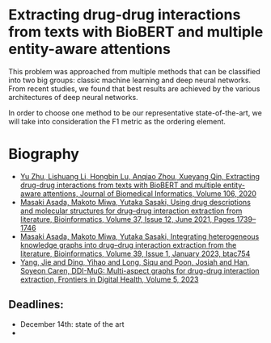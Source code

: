 # Extracting drug-drug interactions from texts with BioBERT and multiple entity-aware attentions

This problem was approached from multiple methods that can be classified into two big groups: classic machine learning and deep neural networks. From recent studies, we found that best results are achieved by the various architectures of deep neural networks.

In order to choose one method to be our representative state-of-the-art, we will take into consideration the F1 metric as the ordering element.

# Biography

- [Yu Zhu, Lishuang Li, Hongbin Lu, Anqiao Zhou, Xueyang Qin, Extracting drug-drug interactions from texts with BioBERT and multiple entity-aware attentions, Journal of Biomedical Informatics, Volume 106, 2020](https://www.sciencedirect.com/science/article/pii/S1532046420300794) 
- [Masaki Asada, Makoto Miwa, Yutaka Sasaki, Using drug descriptions and molecular structures for drug–drug interaction extraction from literature, Bioinformatics, Volume 37, Issue 12, June 2021, Pages 1739–1746](https://doi.org/10.1093/bioinformatics/btaa907)
- [Masaki Asada, Makoto Miwa, Yutaka Sasaki, Integrating heterogeneous knowledge graphs into drug–drug interaction extraction from the literature, Bioinformatics, Volume 39, Issue 1, January 2023, btac754](https://doi.org/10.1093/bioinformatics/btac754)
- [Yang, Jie and Ding, Yihao and Long, Siqu and Poon, Josiah and Han, Soyeon Caren, DDI-MuG: Multi-aspect graphs for drug-drug interaction extraction, Frontiers in Digital Health, Volume 5, 2023](https://www.frontiersin.org/articles/10.3389/fdgth.2023.1154133)

## Deadlines:

- December 14th: state of the art
- 

